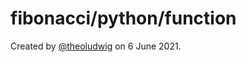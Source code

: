 # fibonacci/python/function

Created by [@theoludwig](https://github.com/theoludwig) on 6 June 2021.
